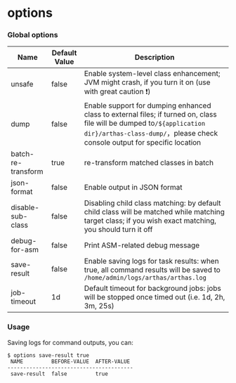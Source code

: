 options
===

### Global options

|Name| Default Value   |         Description             |
| ------------------------- | ----- | ---------------------------------------- |
| unsafe             | false | Enable system-level class enhancement; JVM might crash, if you turn it on (use with great caution :exclamation:)   |
| dump               | false | Enable support for dumping enhanced class to external files; if turned on, class file will be dumped to`/${application dir}/arthas-class-dump/`，please check console output for specific location |
| batch-re-transform | true  | re-transform matched classes in batch            |
| json-format        | false | Enable output in JSON format                             |
| disable-sub-class  | false | Disabling child class matching: by default child class will be matched while matching target class; if you wish exact matching, you should turn it off |
| debug-for-asm      | false | Print ASM-related debug message                             |
| save-result        | false | Enable saving logs for task results: when true, all command results will be saved to `/home/admin/logs/arthas/arthas.log` |
| job-timeout        | 1d    | Default timeout for background jobs: jobs will be stopped once timed out (i.e. 1d, 2h, 3m, 25s)|

### Usage

Saving logs for command outputs, you can:

```
$ options save-result true                                                                                         
 NAME         BEFORE-VALUE  AFTER-VALUE                                                                            
----------------------------------------                                                                           
 save-result  false         true
```
